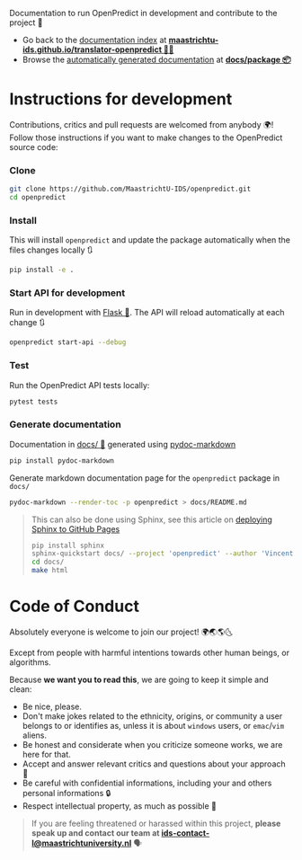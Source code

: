 Documentation to run OpenPredict in development and contribute to the project 📝

* Go back to the [documentation index](../package) at **[ maastrichtu-ids.github.io/translator-openpredict 🔮🐍](https://maastrichtu-ids.github.io/translator-openpredict)** 
* Browse the [automatically generated documentation](../../) at **[docs/package 📦](../../)** 

# Instructions for development

Contributions, critics and pull requests are welcomed from anybody 🌍! Follow those instructions if you want to make changes to the OpenPredict source code:

### Clone

```bash
git clone https://github.com/MaastrichtU-IDS/openpredict.git
cd openpredict
```

### Install

This will install `openpredict` and update the package automatically when the files changes locally 🔃

```bash
pip install -e .
```

### Start API for development

Run in development with [Flask 🧪](https://flask.palletsprojects.com/en/1.1.x/). The API will reload automatically at each change 🔃

```bash
openpredict start-api --debug
```

### Test

Run the OpenPredict API tests locally:

```bash
pytest tests
```

### Generate documentation

Documentation in [docs/ 📖](docs/)  generated using [pydoc-markdown](https://pydoc-markdown.readthedocs.io/en/latest/)

```bash
pip install pydoc-markdown
```

Generate markdown documentation page for the `openpredict` package in `docs/`

```bash
pydoc-markdown --render-toc -p openpredict > docs/README.md
```

> This can also be done using Sphinx, see this article on [deploying Sphinx to GitHub Pages](https://circleci.com/blog/deploying-documentation-to-github-pages-with-continuous-integration/)
>
> ```bash
> pip install sphinx
> sphinx-quickstart docs/ --project 'openpredict' --author 'Vincent Emonet'
> cd docs/
> make html
> ```

# Code of Conduct

Absolutely everyone is welcome to join our project! 🌍🌏🌎🌜

Except from people with harmful intentions towards other human beings, or algorithms.

Because **we want you to read this**, we are going to keep it simple and clean:

* Be nice, please.
* Don't make jokes related to the ethnicity, origins, or community a user belongs to or identifies as, unless it is about `windows` users, or `emac`/`vim` aliens.
* Be honest and considerate when you criticize someone works, we are here for that.
* Accept and answer relevant critics and questions about your approach 🤝
* Be careful with confidential informations, including your and others personal informations 🔒
* Respect intellectual property, as much as possible 🧻

> If you are feeling threatened or harassed within this project, **please speak up and contact our team at [ids-contact-l@maastrichtuniversity.nl](mailto:ids-contact-l@maastrichtuniversity.nl)** 🗣️

